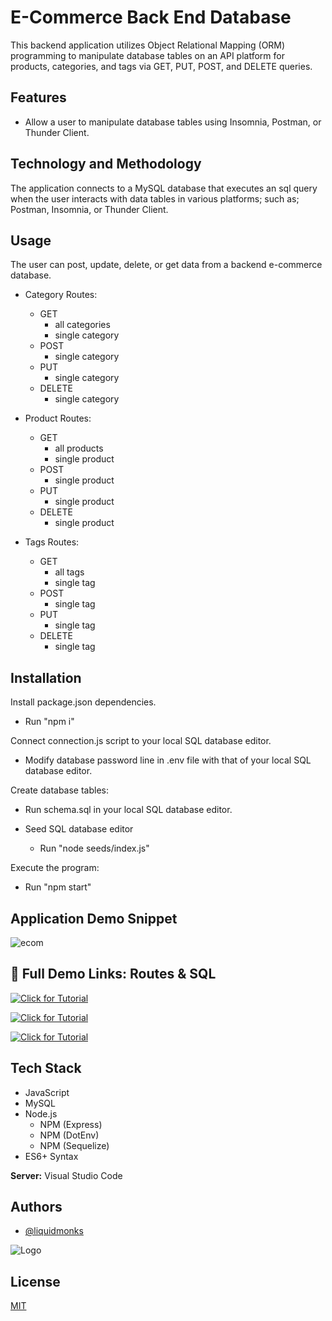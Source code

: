 
# E-Commerce Back End Database

This backend application utilizes Object Relational Mapping (ORM) programming to manipulate database tables on an API platform for products, categories, and tags via GET, PUT, POST, and DELETE queries. 



## Features

- Allow a user to manipulate database tables using Insomnia, Postman, or Thunder Client. 


## Technology and Methodology

The application connects to a MySQL database that executes an sql query when the user interacts with data tables in various platforms; such as; Postman, Insomnia, or Thunder Client.

## Usage

The user can post, update, delete, or get data from a backend e-commerce database.

- Category Routes:
    - GET
        - all categories
        - single category
    - POST
        - single category
    - PUT
        - single category
    - DELETE
        - single category

- Product Routes:
    - GET
        - all products
        - single product
    - POST
        - single product
    - PUT
        - single product
    - DELETE
        - single product

- Tags Routes:
    - GET
        - all tags
        - single tag
    - POST
        - single tag
    - PUT
        - single tag
    - DELETE
        - single tag

## Installation

Install package.json dependencies.
- Run "npm i"

Connect connection.js script to your local SQL database editor.
- Modify database password line in .env file with that of your local SQL database editor.

Create database tables:

- Run schema.sql in your local SQL database editor.

- Seed SQL database editor
    - Run "node seeds/index.js"

Execute the program:
- Run "npm start"

## Application Demo Snippet
![ecom](https://user-images.githubusercontent.com/114820394/215233350-fa892b30-bf20-4c1d-a810-4746ef64eb5b.gif)





## 🔗 Full Demo Links: Routes & SQL
[![Click for Tutorial](https://img.shields.io/badge/Walkthrough%20Routes%20pt1-Click-yellow)](https://screencast-o-matic.com/watch/c0VtqPVxIab)

[![Click for Tutorial](https://img.shields.io/badge/Walkthrough%20Routes%20pt2-Click-yellow)](https://screencast-o-matic.com/watch/c0Vt0pVx2hE)

[![Click for Tutorial](https://img.shields.io/badge/Walkthrough%20SQL%20Setup-Click-yellow)](https://screencast-o-matic.com/watch/c0VwILVx3JG)

## Tech Stack


- JavaScript
- MySQL
- Node.js 
    - NPM (Express)
    - NPM (DotEnv)
    - NPM (Sequelize)
- ES6+ Syntax




**Server:** Visual Studio Code


## Authors

- [@liquidmonks](https://www.github.com/liquidmonks)


![Logo](https://i.imgur.com/MrXyBQy.png)


## License

[MIT](https://choosealicense.com/licenses/mit/)

